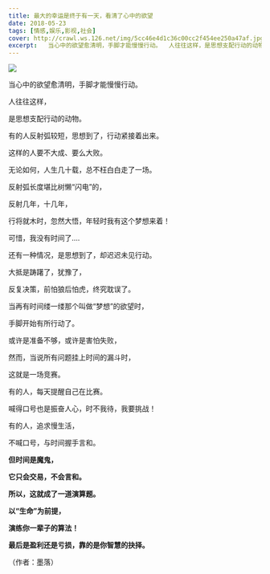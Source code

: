 ```yaml
---
title: 最大的幸运是终于有一天，看清了心中的欲望
date: 2018-05-23
tags: [情感,娱乐,影视,社会]
cover: http://crawl.ws.126.net/img/5cc46e4d1c36c00cc2f454ee250a47af.jpg
excerpt:   当心中的欲望愈清明，手脚才能慢慢行动。  人往往这样，是思想支配行动的动物。有的人
---
```

![](http://crawl.ws.126.net/img/5cc46e4d1c36c00cc2f454ee250a47af.jpg)  

当心中的欲望愈清明，手脚才能慢慢行动。  

人往往这样，

是思想支配行动的动物。

有的人反射弧较短，思想到了，行动紧接着出来。

这样的人要不大成、要么大败。

无论如何，人生几十载，总不枉白白走了一场。

反射弧长度堪比树懒“闪电”的，

反射几年，十几年，

行将就木时，忽然大悟，年轻时我有这个梦想来着！

可惜，我没有时间了....

还有一种情况，是思想到了，却迟迟未见行动。

大抵是踌躇了，犹豫了，

反复决策，前怕狼后怕虎，终究耽误了。

当再有时间缕一缕那个叫做“梦想”的欲望时，

手脚开始有所行动了。

或许是准备不够，或许是害怕失败，

然而，当说所有问题挂上时间的漏斗时，

这就是一场竞赛。

有的人，每天提醒自己在比赛。

喊得口号也是振奋人心，时不我待，我要挑战！

有的人，追求慢生活，

不喊口号，与时间握手言和。

**但时间是魔鬼，**

**它只会交易，不会言和。**

**所以，这就成了一道演算题。**

**以“生命”为前提，**

**演练你一辈子的算法！**

**最后是盈利还是亏损，靠的是你智慧的抉择。**

（作者：墨落）

